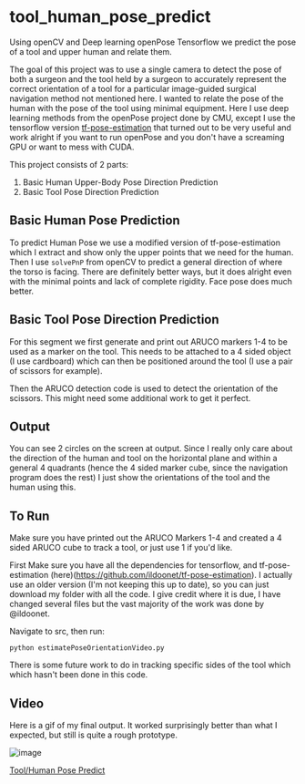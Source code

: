 # tool_human_pose_predict
Using openCV and Deep learning openPose Tensorflow we predict the pose of a tool and upper human and relate them.

The goal of this project was to use a single camera to detect the pose of both a surgeon and the tool held by a surgeon to accurately represent the correct orientation of a tool for a particular image-guided surgical navigation method not mentioned here. I wanted to relate the pose of the human with the pose of the tool using minimal equipment.  Here I use deep learning methods from the openPose project done by CMU, except I use the tensorflow version [tf-pose-estimation](https://github.com/ildoonet/tf-pose-estimation) that turned out to be very useful and work alright if you want to run openPose and you don't have a screaming GPU or want to mess with CUDA.

This project consists of 2 parts:

1) Basic Human Upper-Body Pose Direction Prediction 
2) Basic Tool Pose Direction Prediction

## Basic  Human Pose Prediction

To predict Human Pose we use a modified version of tf-pose-estimation which I extract and show only the upper points that we need for the human.  Then I use `solvePnP` from openCV to predict a general direction of where the torso is facing. There are definitely better ways, but it does alright even with the minimal points and lack of complete rigidity.  Face pose does much better.

## Basic Tool Pose Direction Prediction

For this segment we first generate and print out ARUCO markers 1-4 to be used as a marker on the tool.  This needs to be attached to a 4 sided object (I use cardboard) which can then be positioned around the tool (I use a pair of scissors for example).

Then the ARUCO detection code is used to detect the orientation of the scissors.  This might need some additional work to get it perfect.

## Output

You can see 2 circles on the screen at output.  Since I really only care about the direction of the human and tool on the horizontal plane and within a general 4 quadrants (hence the 4 sided marker cube, since the navigation program does the rest) I just show the orientations of the tool and the human using this. 

## To Run

Make sure you have printed out the ARUCO Markers 1-4 and created a 4 sided ARUCO cube to track a tool, or just use 1 if you'd like.

First Make sure you have all the dependencies for tensorflow, and tf-pose-estimation (here)(https://github.com/ildoonet/tf-pose-estimation).  I actually use an older version (I'm not keeping this up to date), so you can just download my folder with all the code.  I give credit where it is due, I have changed several files but the vast majority of the work was done by @ildoonet.

Navigate to src, then run:

```
python estimatePoseOrientationVideo.py
```

There is some future work to do in tracking specific sides of the tool which which hasn't been done in this code. 

## Video

Here is a gif of my final output.  It worked surprisingly better than what I expected, but still is quite a rough prototype.

![image](https://j.gifs.com/XL3nkW.gif)

[Tool/Human Pose Predict](https://www.youtube.com/watch?v=dwwHXLx3BIo)
